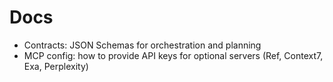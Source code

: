 ﻿# Docs

- Contracts: JSON Schemas for orchestration and planning
- MCP config: how to provide API keys for optional servers (Ref, Context7, Exa, Perplexity)
